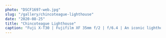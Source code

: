 ```yaml
---
photo: "DSCF1697-web.jpg"
slug: "/gallery/chincoteague-lighthouse"
date: "2020-08-25"
title: "Chincoteague Lighthouse"
caption: "Fuji X-T30 | Fujifilm XF 35mm f/2 | f/6.4 | An iconic lighthouse."
---
```

